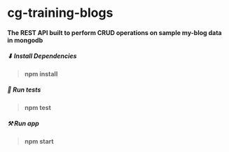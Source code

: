 # cg-training-blogs
#### The REST API built to perform CRUD operations on sample my-blog data in mongodb
##### ⬇ Install Dependencies 
> **npm install**

##### 🎯 Run tests 
> **npm test** 

##### ⚒️ Run app 
> **npm start** 
